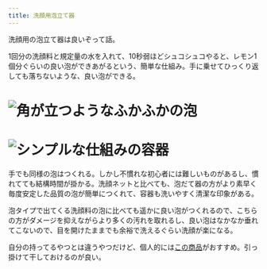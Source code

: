 ```yaml
---
title: 洗顔用泡立て器
---
```

洗顔用の泡立て器は良いぞって話。

1回分の洗顔料と規定量の水を入れて、10秒弱ほどシュコシュコやると、レモン1個分ぐらいの良い泡ができあがるという、簡単な仕組み。手に乗せてひっくり返しても落ちないような、良い泡ができる。

![](https://lh3.googleusercontent.com/1pw-CJK3F3vRgUsNXGS1SaK7Ma-T5TP_f38uvPIf5kk3YFFaQW__zb4OpaVUuxvOwK_zmNfa5mf7xwOrW3hiAUZ-0gYYhq-P4tM1LG7hRakFU9vnBac44S_WJ-tPPNVxd7fDZHktrIKpRSDPThfhSEcOptOet3fhxuatSdusbLlmXRl9TYClZ9VnW-Fl "角が立つようなふかふかの泡")
===================================================================================================================================================================================================================================================

![](https://lh6.googleusercontent.com/U7tiRC-7G-JO4sjoHk-YLY1guIpu1Z6MzXd9yjqE4bNpPrXlGsO9jqPNDFLgAHGdqFL4sF45K597UIuLoMH1zUQzdxAMqFtmE4_lmYPBF8fcmnDu2rHjT-TwaitvF7jp6FtnYEZKMux26NDgpnsFMfdKe0qr5K25knYYsLFK2wKYWiqqVqAKcA1ipGFS "シンプルな仕組みの容器")
=================================================================================================================================================================================================================================================

手でも同様の泡はつくれる。しかし不慣れな初心者には難しいものがあるし、慣れてても結構時間が掛かる。洗顔ネットと比べても、泡だて器の方がより素早く毎度安定した品質の泡が簡単につくれて、容器も洗いやすく清潔な印象がある。

泡タイプで出てくる洗顔料の泡に比べても遥かに良い泡がつくれるので、こちらの方がダメージを抑えながらより多くの汚れを取れるし、良い泡はなかなか垂れてこないので、目を開けたままでも余裕で洗えるぐらい洗顔が楽になる。

自分の持ってるやつとは違うやつだけど、個人的には[この商品](https://www.amazon.co.jp/dp/B09KMP9GDN)がおすすめ。引っ掛けて干しておけるのが良い。
